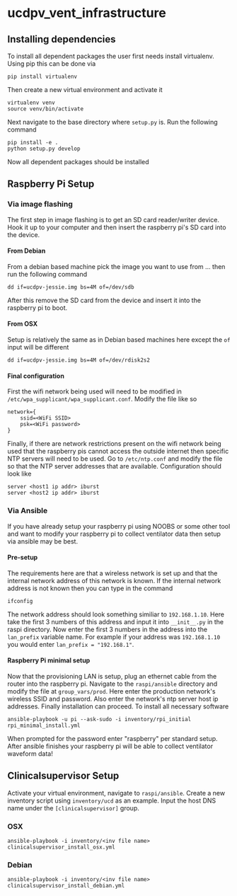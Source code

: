 # ucdpv_vent_infrastructure

## Installing dependencies
To install all dependent packages the user first needs install virtualenv. Using
pip this can be done via

    pip install virtualenv

Then create a new virtual environment and activate it

    virtualenv venv
    source venv/bin/activate

Next navigate to the base directory where `setup.py` is. Run the following command

    pip install -e .
    python setup.py develop

Now all dependent packages should be installed

## Raspberry Pi Setup

### Via image flashing
The first step in image flashing is to get an SD card reader/writer device. Hook
it up to your computer and then insert the raspberry pi's SD card into the
device.

#### From Debian
From a debian based machine pick the image you want to use from ... then run
the following command

    dd if=ucdpv-jessie.img bs=4M of=/dev/sdb

After this remove the SD card from the device and insert it into the raspberry pi
to boot.

#### From OSX
Setup is relatively the same as in Debian based machines here except the `of` input
will be different

    dd if=ucdpv-jessie.img bs=4M of=/dev/rdisk2s2

#### Final configuration
First the wifi network being used will need to be modified in `/etc/wpa_supplicant/wpa_supplicant.conf`.
Modify the file like so

    network={
        ssid=<WiFi SSID>
        psk=<WiFi password>
    }

Finally, if there are network restrictions present on the wifi network being used
that the raspberry pis cannot access the outside internet then specific NTP servers
will need to be used. Go to `/etc/ntp.conf` and modify the file so that the NTP
server addresses that are available. Configuration should look like

    server <host1 ip addr> iburst
    server <host2 ip addr> iburst

### Via Ansible
If you have already setup your raspberry pi using NOOBS or some other tool and want
to modify your raspberry pi to collect ventilator data then setup via ansible may
be best.

#### Pre-setup
The requirements here are that a wireless network is set up and that the internal
network address of this network is known. If the internal network address is not
known then you can type in the command

    ifconfig

The network address should look something similiar to `192.168.1.10`. Here take
the first 3 numbers of this address and input it into `__init__.py` in the raspi
directory. Now enter the first 3 numbers in the address into the `lan_prefix`
variable name. For example if your address was `192.168.1.10` you would enter
`lan_prefix = "192.168.1"`.

#### Raspberry Pi minimal setup
Now that the provisioning LAN is setup, plug an ethernet cable from the router
into the raspberry pi. Navigate to the `raspi/ansible` directory and modify the
file at `group_vars/prod`. Here enter the production network's wireless SSID and
password. Also enter the network's ntp server host ip addresses. Finally
installation can proceed. To install all necessary software

    ansible-playbook -u pi --ask-sudo -i inventory/rpi_initial rpi_minimal_install.yml

When prompted for the password enter "raspberry" per standard setup. After
ansible finishes your raspberry pi will be able to collect ventilator waveform data!

## Clinicalsupervisor Setup
Activate your virtual environment, navigate to `raspi/ansible`. Create a new
inventory script using `inventory/ucd` as an example. Input the host DNS name
under the `[clinicalsupervisor]` group.

### OSX

    ansible-playbook -i inventory/<inv file name> clinicalsupervisor_install_osx.yml

### Debian

    ansible-playbook -i inventory/<inv file name> clinicalsupervisor_install_debian.yml
